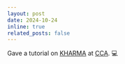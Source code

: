 ```yaml
---
layout: post
date: 2024-10-24
inline: true
related_posts: false
---
```


Gave a tutorial on [KHARMA](https://github.com/AFD-Illinois/kharma) at [CCA](https://www.simonsfoundation.org/flatiron/center-for-computational-astrophysics/). :computer: